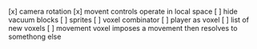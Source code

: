 [x] camera rotation
[x] movent controls operate in local space
[ ] hide vacuum blocks
[ ] sprites
[ ] voxel combinator
[ ] player as voxel
[ ] list of new voxels
[ ] movement voxel imposes a movement then resolves to somethong else
